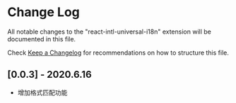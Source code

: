 # Change Log

All notable changes to the "react-intl-universal-i18n" extension will be documented in this file.

Check [Keep a Changelog](http://keepachangelog.com/) for recommendations on how to structure this file.

## [0.0.3] - 2020.6.16

- 增加格式匹配功能